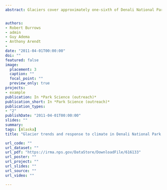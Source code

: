 ```yaml
---
abstract: Glaciers cover approximately one-sixth of Denali National Park and Preserve in Alaska. They are not only enjoyed by visitors for their scenic and recreational values but are also an important driver of Denali's diverse ecosystems by defining the hydrologic regime, generating landscape-scale braided river systems, and shaping the landforms of the Alaska Range. Scientists from the National Park Service and University of Alaska-Fairbanks have been researching glacier dynamics and monitoring glacier trends for more than 20 years using glacier outlining from satellite imagery, index mass balance measurements, longitudinal elevation profiles, repeat photography, analysis of regional gravity changes, and other localized research. Mass balance measurements on the Traleika and Kahiltna glaciers showed a cumulative net gain of mass from 1991 to 2003. Since 2003 the mass balance data and satellite-based gravimetric analysis show a net loss of ice mass. Airborne laser and lidar elevation profiles corroborate the mass balance measurements and also show localized changes because of glacier dynamics. Analysis of glacier extent reveals an 8% loss in area since 1950; however, whereas most glaciers lost area, a few surge-type glaciers gained area. Repeated photographs from historical images help refine trends seen in other methods and include dramatic examples of smaller glaciers decreasing in size and a surge-type glacier that has not changed as noticeably. Relations to climate trends are complicated and clearly demonstrate the importance of local influences on glacier behavior and trends. Losses of ice from smaller glaciers and dramatic changes of other glaciers in Alaska suggest that global climatic change may be overwhelming the dominant influence of large-scale climate oscillations on glacier change in Denali.


authors:
- Robert Burrows
- admin
- Guy Adema
- Anthony Arendt
- 
date: "2011-04-01T00:00:00"
doi: ""
featured: false
image:
  placement: 3
  caption: ""
  focal_point: ""
  preview_only: true
projects:
- example
publication: In *Park Science (outreach)*
publication_short: In *Park Science (outreach)*
publication_types:
- "2"
publishDate: "2011-04-01T00:00:00"
slides: ""
summary: 
tags: [Alaska]
title: "Glacier trends and response to climate in Denali National Park and Preserve"

url_code: ""
url_dataset: ""
url_pdf: "https://irma.nps.gov/DataStore/DownloadFile/616133"
url_poster: ""
url_project: ""
url_slides: ""
url_source: ""
url_video: ""

---
```



